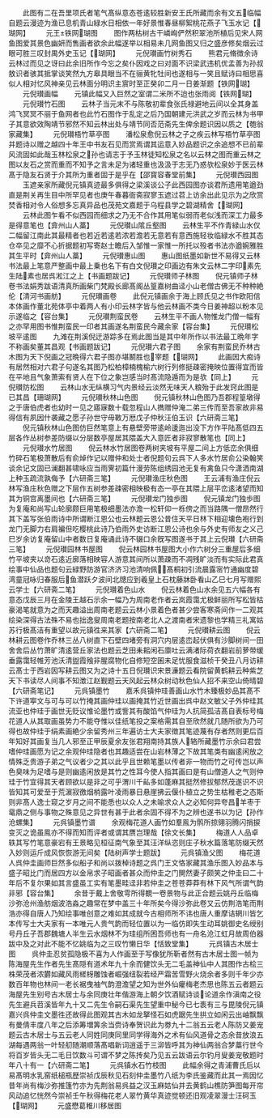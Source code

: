 <!-- { "loadSidebar": true } -->
　　此图有二在吾里项氏者笔气髙纵意态苍逺较胜新安王氏所藏而余有文五临幅自题云漫迹为渔已息机青山緑水日相依一年好景惟春昼柳絮桃花燕子飞玉水记【瑚网】
　　元王铁网瑚图
　　图作两枯树古干嶙峋俨然积翠池所植后见宋人网鱼图爱其景色幽妍而售画者欲余此幅遂举以相易未几网鱼图又归之盛彦修矣烟云过眼可胜三叹封禺外史玉记【瑚网】
　　元倪瓉画竹树秀石
　　熊君元脩徴余诗云林过而见之讶曰此余旧所作今忘之矣仆因戏之曰对面不识梁武违机优孟善为孙叔敖识者骇其抵掌谈笑然九方皋具眼当不在骊黄牝牡间也遂相与一笑且赋诗曰相思喜似人相对忆风神亲见云林面分明识主賔时至正癸卯二月一日姜渐题【铁网瑚】
　　元倪瓉画幅
　　元镇此幅又入巨然之室谓二米所不迨也张雨阅【铁网瑚】
　　元倪瓉竹石图
　　云林子当元末不与陈敬初辈食张氏禄避地云间以全其身盖鸿飞冥冥不丽于鱼网者也此竹石图作于乱定之后乃国朝建元洪武之岁而云林为书甲子其意欲效陶靖节邪然不知云林出处与靖节同否范斋先生俾余题识因以质之【匏翁家藏集】
　　元倪瓉梧竹草亭图
　　潘松泉愈倪云林之子之疾云林写梧竹草亭图并题诗以赠之越四十年王中书友石见而赏焉谓其运意入妙品题识之余追想不已前辈风流固如此哉玉林松泉之孙也请志于予玉林徒知松泉之名以云林之图而重云林之图以友石之赏而重而不知予之言未足为诸轻重也汲汲于志无乃惑欤松泉妙于医云林髙于隐友石贤于介其所为重者固于是乎在【邵寳容春堂前集】
　　元倪瓉西园图
　　玉遮亲家所藏倪元镇真迹最多俱得之梁溪谈公子此西园图亦谈君所遗用笔遒劲直是荆关再生目中所罕见者也庚午春暮衙斋寂寥玉遮过苕上访余出此见示为之欣赏焚香相对令人俗想多忘真异品也茂苑文嘉题于乌程县学之碧湖精舍【瑚网】
　　云林此图乍看不似西园而细求之乃无不合作其用笔似弱而老似浅而深工力最多是得意笔也【弇州山人藁】
　　元倪瓉山隂丘壑图
　　云林生平不作青緑山水仅二幅留江南此其最精者也若近若逺若浓若澹若无意若有意西施轻妆临緑水不胜其态仓卒见之靡不心折据题初写寄赵士瞻后入邹惟一家惟一所托以殁者书法亦遒婉雅胜其生平时【弇州山人藁】
　　元倪瓉惠山图
　　惠山图纸墨如新世不易得又云林书法最上笔意严整画中最上乗也名下有白文倪瓉之印画边有朱文云林二字印素先生陆素也居呉淞江之上【书画题跋记】
　　元倪瓉师子林图
　　倪元镇师子林卷书法娟秀跋语清真所画柴门梵殿长廊髙阁丛篁嘉树曲迳小山老僧古佛无不种种絶伦【清河书画舫】
　　元倪瓉画卷
　　此倪元镇画余于海上顾氏见之书作欧阳信本体画作董北苑体亭中着两人有小印云林字皆与他云林画不类今日姜神超以粉本见示遂临之【容台集】
　　元倪瓉荆蛮民卷
　　云林生平不画人物惟龙门僧一幅有之亦罕用图书惟荆蛮民一印者其画遂名荆蛮民今藏余家【容台集】
　　元倪瓉松坡平逺图
　　九滩在荆溪倪迂游踪多在焉此图当是其中年所作以书法最工晩年字不称画矣董其昌观【书画题跋记】
　　元倪瓉六君子图
　　余家有荆蛮民乔林古木图为天下倪画之冠晩得六君子图亦堪鬭胜也宰题【瑚网】
　　此画因大痴诗有居然相对六君子句遂名其图乃松柏樟楠槐榆六树行列修挺疎密掩映位置得宜而皆在平地且气象萧索有贤人在下位之象岂感当时髙流隐遁而为是欤【同上】
　　元倪瓉防松图
　　云林山水无纵横习气内景经云淡然无味天人粮殆于此发窍此图是已其昌【珊瑚网】
　　元倪瓉秋林山色图
　　倪元镇秋林山色图乃吾郡程篁墩得之于唐伯虎者也幼时一见之寤寐数十载忽程山人擕赠仲淹二弟三传而至吾家故非易得信有夙因什袭藏之愿子孙世守毋斁万厯戊子仲秋汪伯玉识【六研斋三笔】
　　倪元镇秋林山色图仿巨然笔意上有悬壁旁带逺岭逶迤出没下方作平陆髙低四五层各作丛树参差防缀以分层数亭屋居其隈盖大入意匠者非寂寥散笔也【同上】
　　元倪瓉水竹居图
　　倪云林水竹居图卷两树夹坡有平屋二间上方低峦余俱细竹碎石笔极萧散后有俞焯作记以赠仲和处士者倪题句云呉下人多水竹居俞公染翰笑谈余记文固已澜翻甚啸咏应当雨霁初篇什漫劳陈组绣园池无复有禽鱼只今潇洒南湖上种玉疏流孰侮予【六研斋三笔】
　　元倪瓉渔庄秋色图
　　王云浦有渔庄倪云林写渔庄秋色赠之下层作五树参差疎密相映极有态一亭在其隈上层平峦逺渚望而知其为铜宫离墨间也【六研斋三笔】
　　元倪瓉龙门独歩图
　　倪元镇龙门独歩图为复庵和尚写山轮廓颇巨用笔极细墨法亦澹一松轩仰一栎傍之而当路隅一僧昂然行其下盖写张伯雨诗中所谓断江恩公也云林题云恩公昔住天平日林下相迎壊色袍行到龙门无脚力右肩褊但吃樱桃此诗乃伯雨外史访断江恩公诗也余与外史有师友之义己巳岁余访复庵留山中者数日复庵诵此诗不辍口余旣写图遂书于其上云倪瓉【六研斋三笔】
　　元倪瓉园林书屋图
　　倪云林园林书屋图大小作六树分三重屋后多细竹平坡夹以竒石逺近廓落相映容人游意其间所以萧疎而不凋残旷淡而有实际此君真绘事中仙品也题句云緑野防游官济济习池清响佩髙桐初引流晨露宻竹通幽度碧湾童冠咏归春服后鱼潜跃夕波间北牕应到羲皇上石枕藤牀卧看山乙巳七月写赠熙云学士【六研斋二笔】
　　元倪瓉着色山水
　　倪云林着色山水余见五六幅各有意态戊辰三月在金陵王越石示余一幅乃为周南老作者云岚霞霭尤极鲜丽所写松皆枯豪渴笔就意为之而天趣溢出周南老题云云林小景着色者甚少尝客寒斋间作一二观其绘染深得古法殊不易也拙逸叟周南老题按南老北人之渡南者宋遗黎也学精三礼寓姑苏行极髙洁有重望以故元镇徃来其家【六研斋二笔】
　　元倪瓉耕云图
　　倪云林耕云图卷作乔林三丛八树直下石壁四堵旁有洞穴内层逺峦起伏俱有沙脚树间一田舍舍后丛竹萧旷清逺营丘家法也题云芝田耒耜闲石廪吐云满渚际荷衣翻岩前萝带缓垂露霭轻帷芳池沃清盥霞飱非腥腐物化自修短空囷未足忧服食滋桢干癸丑八月访耕云髙士于西岩因写耕云图又为之诗十五日倪瓉识宋景濓题云看院留黄鹤耕云种紫芝天下书读尽人间事不知澂江赵觐题云天风起云林众树动秋色仙人招不来空山倚晴碧【六研斋笔记】
　　元呉镇墨竹
　　嘉禾呉镇仲珪善画山水竹木臻极妙品其髙不下许道寕文与可与可以竹掩其画仲珪以画掩其竹近世画出呉中赵文敏父子外仲珪其流亚也仲珪于画世无贬议惟论墨竹或訾其有酸馅气仲珪为人抗简孤洁髙自表标号梅花道人从其取画虽势力不能夺惟以佳纸笔投之案格需其自至欣然就几随所欲为乃可得也故仲珪于绢素画絶少余留秀州三年遍访士大夫家徴其笔迹蔑有存者然则更后百年知好其画复当几人邪至正甲辰夏余友张君翔南持其族人辂所藏墨竹示余曰君尝嗜仲珪画愿为记之余观仲珪隐者也其趣适尝在山岩林薄之下故其笔类有幽逺闲放之情殊乏贵游子弟之气议者少之其以此乎且世赖笔墨以传者非一物而竹之可传岂以声色臭味为足嗜与是则幽逺闲放是其竹之性耳今使人指其画曰是有山僧道人之气则仲珪于竹宜得其天者顾欲以是非之可乎渭川千畆多如蓬麻其挺然修拔郁然茂遂识不识皆知其可爱至于荒濵寂徼烟梢露叶凌雨暴日悬崖拂云偃仆植立之势生枯稚老之态斯则非髙人逸士窥之岁月之间不能悉也以众人之未喻求众人之必知何异夸昌羊枣于鼋鼎之侧与事物之殊意见之异世有甚于此者余固不得不为之辨也遂书以为记【孙作沧螺集】
　　元呉镇墨竹谱
　　余观梅花道人画竹如羣鳯为鹘所掠翎羽腾闪捎捩变灭之诡虽鳯亦不得而知而评者或谓其赝岂理哉【徐文长集】
　　梅道人人品卓轶其写竹笔意豪宕有王景略见桓征南气象至其汪洋纵恣则庄子秋水篇落笔防缀天然入妙则运斤成风恢恢游无间矣【陆树声学士题跋】
　　元呉镇渔父图
　　梅花道人呉仲圭画师巨然多似船子和尚以拨棹诗题之呉门王文恪家藏其渔乐图入妙品本与盛子昭比门而居四方以金帛求子昭画者甚众而仲圭之门閴然妻子颇笑之仲圭曰二十年后不复尔果如其言盛虽工实有笔墨畦迳非若仲圭之苍苍莽莽有林下风气所谓气韵非邪【容台集】
　　余昔于戴上舍敬雩所得覩一卷景物与此正合题云姚丹丘临梅沙弥沧州渔舫烟波浩淼之趣常在梦中盖三十年所矣今得沙弥此卷又云仿荆浩笔而荆浩亦得自唐人乃知绘事唯创意之难如其成就今古相师所不讳也唐人重摩诘辋川皆乞本传写士大夫家有一本唯元人贵气韵而轻位置以为一临仿即失生动耳姚御史名绶别号丹丘子吾郡魏塘人半生云水烟林不为珪组所困吾师也有一舟名沧江虹月故周伯器跋中及之对此不能不忆姚临为之三叹竹懒日华【恬致堂集】
　　元呉镇古木居士图
　　呉仲圭忍贫孤隐极不喜为人作画至于写像犹所靳者然有古木居士图一帧为陈海屋先生作者先生髙隠有道术年九十余而健饮头无二毛盖神仙中人其图作古桧三株荣茂者浓欝如藏风雨槎枒雕蚀者崛强纽裂若经严霜苦雪野火烧余者多则千年少亦数百年物也林间一老长裾曳袖气韵澄澹望之知为世外仙癯梅老杰思也陈五云者题云海屋先生别号古木居士与余同庚壮年偕游海上朝夕饮酒赋诗谈论道余作滇南之役先生避兵苕溪皆年九十又二先生令嗣石渠先生望重中秘今已七袠有三与毘陵倪元镇嘉兴呉仲圭文墨徃还故得此图观其古木如龙拏怪石如虎踞先生拱立如闲云出岫飘飘有曼倩丰度八年之后添筹増筭余当赍诗奉贺识此为劵九十二翁五云老人陈防又姜宠题云古木居士与五云老人同姓同庚同里同学得海外之术有仙风道骨之态余昔放浪五湖每遇两翁一叶轻舠随潮顺落髙唱新词逍遥于三泖皆呼其为神仙两翁合梦藁行世今将百岁皆头无二毛日饮数斗可谓不梦之陈抟矣乃见五云跋语云尔钓月叟姜宠敬题时年八十有一【六研斋二笔】
　　元呉镇水石竹枝图
　　此幅余得之青浦曹氏后以易髙明水乳窑纸槌瓶歴崇祯戊辰秋见石刻仲圭墨竹八纸为李氏鉴藏而此其一焉因忆昔年尚有梅沙弥推篷竹亦为先荆翁易呉益之汉玉麻姑仙并去黄鹤山樵防笋图每开帘风动追忆恍然今崇祯壬午秋得梅花老人翠竹黄华真迹觉顿还旧观凌翠漫士汪砢玉【瑚网】
　　元盛懋葛稚川移居图
